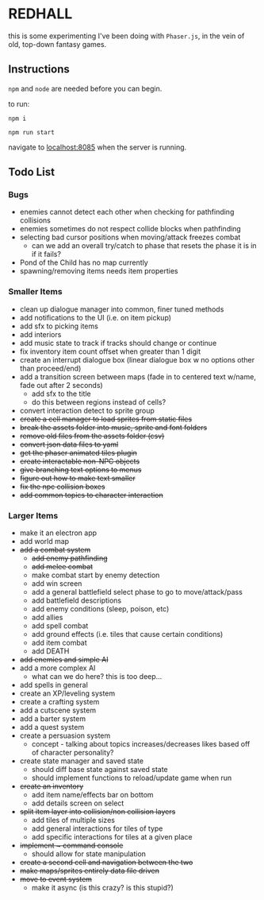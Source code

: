 # REDHALL

this is some experimenting I've been doing with `Phaser.js`, in the vein of old, top-down fantasy games.

## Instructions

`npm` and `node` are needed before you can begin.

to run:

`npm i`

`npm run start`

navigate to [localhost:8085](http://localhost:8085) when the server is running.

## Todo List

### Bugs
- enemies cannot detect each other when checking for pathfinding collisions
- enemies sometimes do not respect collide blocks when pathfinding
- selecting bad cursor positions when moving/attack freezes combat
  - can we add an overall try/catch to phase that resets the phase it is in if it fails?
- Pond of the Child has no map currently
- spawning/removing items needs item properties

### Smaller Items
- clean up dialogue manager into common, finer tuned methods
- add notifications to the UI (i.e. on item pickup)
- add sfx to picking items
- add interiors
- add music state to track if tracks should change or continue
- fix inventory item count offset when greater than 1 digit
- create an interrupt dialogue box (linear dialogue box w no options other than proceed/end)
- add a transition screen between maps (fade in to centered text w/name, fade out after 2 seconds)
  - add sfx to the title
  - do this between regions instead of cells?
- convert interaction detect to sprite group
- ~~create a cell manager to load sprites from static files~~
- ~~break the assets folder into music, sprite and font folders~~
- ~~remove old files from the assets folder (csv)~~
- ~~convert json data files to yaml~~
- ~~get the phaser animated tiles plugin~~
- ~~create interactable non-NPC objects~~
- ~~give branching text options to menus~~
- ~~figure out how to make text smaller~~
- ~~fix the npc collision boxes~~
- ~~add common topics to character interaction~~


### Larger Items
- make it an electron app
- add world map
- ~~add a combat system~~
  - ~~add enemy pathfinding~~
  - ~~add melee combat~~
  - make combat start by enemy detection
  - add win screen
  - add a general battlefield select phase to go to move/attack/pass
  - add battlefield descriptions
  - add enemy conditions (sleep, poison, etc)
  - add allies
  - add spell combat
  - add ground effects (i.e. tiles that cause certain conditions) 
  - add item combat
  - add DEATH
- ~~add enemies and simple AI~~
- add a more complex AI
  - what can we do here? this is too deep...
- add spells in general
- create an XP/leveling system
- create a crafting system
- add a cutscene system
- add a barter system
- add a quest system
- create a persuasion system
  - concept - talking about topics increases/decreases likes based off of character personality?
- create state manager and saved state
  - should diff base state against saved state
  - should implement functions to reload/update game when run
- ~~create an inventory~~
  - add item name/effects bar on bottom
  - add details screen on select
- ~~split item layer into collision/non collision layers~~
  - add tiles of multiple sizes
  - add general interactions for tiles of type
  - add specific interactions for tiles at a given place
- ~~implement ~ command console~~
  - should allow for state manipulation
- ~~create a second cell and navigation between the two~~
- ~~make maps/sprites entirely data file driven~~
- ~~move to event system~~
  - make it async (is this crazy? is this stupid?)


